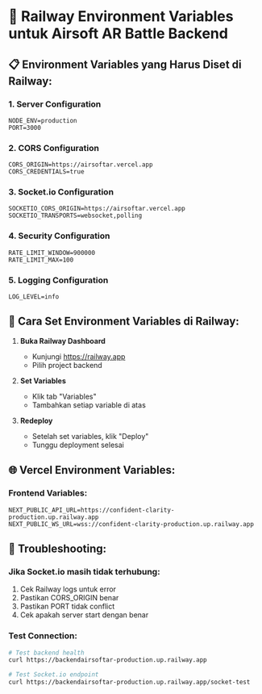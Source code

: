 # 🚀 Railway Environment Variables untuk Airsoft AR Battle Backend

## 📋 **Environment Variables yang Harus Diset di Railway:**

### **1. Server Configuration**
```env
NODE_ENV=production
PORT=3000
```

### **2. CORS Configuration**
```env
CORS_ORIGIN=https://airsoftar.vercel.app
CORS_CREDENTIALS=true
```

### **3. Socket.io Configuration**
```env
SOCKETIO_CORS_ORIGIN=https://airsoftar.vercel.app
SOCKETIO_TRANSPORTS=websocket,polling
```

### **4. Security Configuration**
```env
RATE_LIMIT_WINDOW=900000
RATE_LIMIT_MAX=100
```

### **5. Logging Configuration**
```env
LOG_LEVEL=info
```

## 🔧 **Cara Set Environment Variables di Railway:**

1. **Buka Railway Dashboard**
   - Kunjungi https://railway.app
   - Pilih project backend

2. **Set Variables**
   - Klik tab "Variables"
   - Tambahkan setiap variable di atas

3. **Redeploy**
   - Setelah set variables, klik "Deploy"
   - Tunggu deployment selesai

## 🌐 **Vercel Environment Variables:**

### **Frontend Variables:**
```env
NEXT_PUBLIC_API_URL=https://confident-clarity-production.up.railway.app
NEXT_PUBLIC_WS_URL=wss://confident-clarity-production.up.railway.app
```

## 🚨 **Troubleshooting:**

### **Jika Socket.io masih tidak terhubung:**
1. Cek Railway logs untuk error
2. Pastikan CORS_ORIGIN benar
3. Pastikan PORT tidak conflict
4. Cek apakah server start dengan benar

### **Test Connection:**
```bash
# Test backend health
curl https://backendairsoftar-production.up.railway.app

# Test Socket.io endpoint
curl https://backendairsoftar-production.up.railway.app/socket-test
``` 